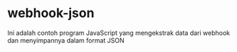 # webhook-json
Ini adalah contoh program JavaScript yang mengekstrak data dari webhook dan menyimpannya dalam format JSON
